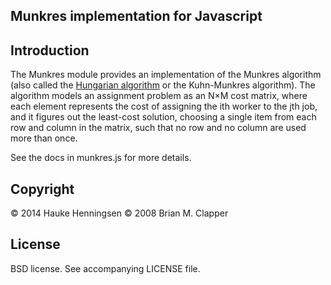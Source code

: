Munkres implementation for Javascript
---------------------------------

## Introduction

The Munkres module provides an implementation of the Munkres algorithm
(also called the [Hungarian algorithm][] or the Kuhn-Munkres algorithm).
The algorithm models an assignment problem as an N×M cost matrix, where
each element represents the cost of assigning the ith worker to the jth
job, and it figures out the least-cost solution, choosing a single item
from each row and column in the matrix, such that no row and no column are
used more than once.

[Hungarian algorithm]: http://en.wikipedia.org/wiki/Hungarian_algorithm

See the docs in munkres.js for more details.

## Copyright

&copy; 2014 Hauke Henningsen
&copy; 2008 Brian M. Clapper

## License

BSD license. See accompanying LICENSE file.
